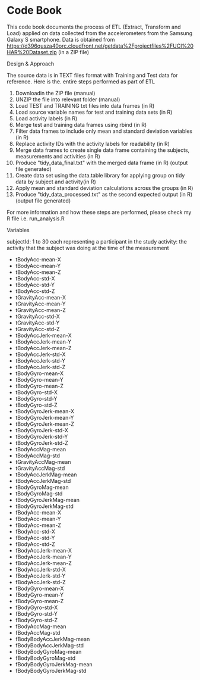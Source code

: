 # Code Book

This code book documents the process of ETL (Extract, Transform and Load) applied on data collected from the accelerometers from the Samsung Galaxy S smartphone. Data is obtained from https://d396qusza40orc.cloudfront.net/getdata%2Fprojectfiles%2FUCI%20HAR%20Dataset.zip (in a ZIP file)

Design & Approach

The source data is in TEXT files format with Training and Test data for reference. Here is the. entire steps performed as part of ETL

1.  Downloadin the ZIP file  (manual)
2.  UNZIP the file into relevant folder (manual)
3.  Load TEST and TRAINING txt files into data frames (in R)
4.  Load source variable names for test and training data sets (in R)
5.  Load activity labels (in R)
6.  Merge test and training data frames using rbind (in R)
7.  Filter  data frames to include only mean and standard deviation variables (in R)
8.  Replace activity IDs with the activity labels for readability (in R)
9.  Merge data frames to create single data frame containing the subjects, measurements and activities (in R)
10. Produce "tidy_data_final.txt" with the merged data frame (in R) (output file generated)
11. Create data set using the data.table library for applying group on tidy data by subject and activity(in R)
12. Apply mean and standard deviation calculations across the groups (in R)
13. Produce "tidy_data_processed.txt" as the second expected output (in R) (output file generated)

For more information and how these steps are performed, please check my R file i.e. run_analysis.R

Variables

subjectId: 1 to 30 each representing a participant in the study
activity: the activity that the subject was doing at the time of the measurement

* tBodyAcc-mean-X
* tBodyAcc-mean-Y
* tBodyAcc-mean-Z
* tBodyAcc-std-X
* tBodyAcc-std-Y
* tBodyAcc-std-Z
* tGravityAcc-mean-X
* tGravityAcc-mean-Y
* tGravityAcc-mean-Z
* tGravityAcc-std-X
* tGravityAcc-std-Y
* tGravityAcc-std-Z
* tBodyAccJerk-mean-X
* tBodyAccJerk-mean-Y
* tBodyAccJerk-mean-Z
* tBodyAccJerk-std-X
* tBodyAccJerk-std-Y
* tBodyAccJerk-std-Z
* tBodyGyro-mean-X
* tBodyGyro-mean-Y
* tBodyGyro-mean-Z
* tBodyGyro-std-X
* tBodyGyro-std-Y
* tBodyGyro-std-Z
* tBodyGyroJerk-mean-X
* tBodyGyroJerk-mean-Y
* tBodyGyroJerk-mean-Z
* tBodyGyroJerk-std-X
* tBodyGyroJerk-std-Y
* tBodyGyroJerk-std-Z
* tBodyAccMag-mean
* tBodyAccMag-std
* tGravityAccMag-mean
* tGravityAccMag-std
* tBodyAccJerkMag-mean
* tBodyAccJerkMag-std
* tBodyGyroMag-mean
* tBodyGyroMag-std
* tBodyGyroJerkMag-mean
* tBodyGyroJerkMag-std
* fBodyAcc-mean-X
* fBodyAcc-mean-Y
* fBodyAcc-mean-Z
* fBodyAcc-std-X
* fBodyAcc-std-Y
* fBodyAcc-std-Z
* fBodyAccJerk-mean-X
* fBodyAccJerk-mean-Y
* fBodyAccJerk-mean-Z
* fBodyAccJerk-std-X
* fBodyAccJerk-std-Y
* fBodyAccJerk-std-Z
* fBodyGyro-mean-X
* fBodyGyro-mean-Y
* fBodyGyro-mean-Z
* fBodyGyro-std-X
* fBodyGyro-std-Y
* fBodyGyro-std-Z
* fBodyAccMag-mean
* fBodyAccMag-std
* fBodyBodyAccJerkMag-mean
* fBodyBodyAccJerkMag-std
* fBodyBodyGyroMag-mean
* fBodyBodyGyroMag-std
* fBodyBodyGyroJerkMag-mean
* fBodyBodyGyroJerkMag-std
